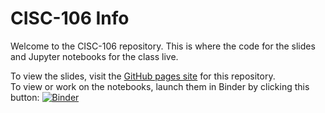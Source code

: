 # CISC-106 Info

Welcome to the CISC-106 repository. This is where the code for the slides and Jupyter notebooks for the class live.

To view the slides, visit the [GitHub pages site]() for this repository.  
To view or work on the notebooks, launch them in Binder by clicking this button: 
[![Binder](https://mybinder.org/badge_logo.svg)](https://mybinder.org/v2/gh/DavidGinzberg/CISC-106/notebooks-current)